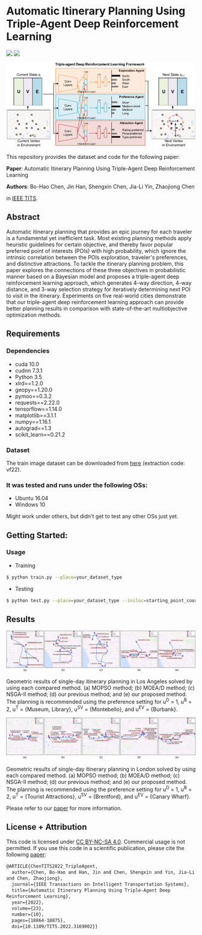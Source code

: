 # Automatic Itinerary Planning Using Triple-Agent Deep Reinforcement Learning

![](https://img.shields.io/badge/Tensorflow-1.14.0-yellow)
![](https://img.shields.io/badge/Cuda-10.0-blue)

![](figs/main_network.png)


This repository provides the dataset and code for the following paper:

**Paper**: Automatic Itinerary Planning Using Triple-Agent Deep Reinforcement Learning

**Authors**: Bo-Hao Chen, Jin Han, Shengxin Chen, Jia-Li Yin, Zhaojiong Chen

in [IEEE TITS](https://ieeexplore.ieee.org/document/9766177).


## Abstract
Automatic itinerary planning that provides an epic journey for each traveler is a fundamental yet inefficient task. Most existing planning methods apply heuristic guidelines for certain objective, and thereby favor popular preferred point of interests (POIs) with high probability, which ignore the intrinsic correlation between the POIs exploration, traveler's preferences, and distinctive attractions. To tackle the itinerary planning problem, this paper explores the connections of these three objectives in probabilistic manner based on a Bayesian model and proposes a triple-agent deep reinforcement learning approach, which generates 4-way direction, 4-way distance, and 3-way selection strategy for iteratively determining next POI to visit in the itinerary. Experiments on five real-world cities demonstrate that our triple-agent deep reinforcement learning approach can provide better planning results in comparison with state-of-the-art multiobjective optimization methods.

## Requirements

### Dependencies
* cuda 10.0
* cudnn 7.3.1
* Python 3.5
* xlrd==1.2.0
* geopy==1.20.0
* pymoo==0.3.2
* requests==2.22.0
* tensorflow==1.14.0
* matplotlib==3.1.1
* numpy==1.16.1
* autograd==1.3
* scikit_learn==0.21.2

### Dataset
The train image dataset can be downloaded from [here](https://pan.baidu.com/s/1pWibbJ9f5XpSFhwPR66A3g) (extraction code: vf22).

### It was tested and runs under the following OSs:
* Ubuntu 16.04
* Windows 10

Might work under others, but didn't get to test any other OSs just yet.

## Getting Started:
### Usage
* Training
```bash
$ python train.py --place=your_dataset_type
```
* Testing
```bash
$ python test.py --place=your_dataset_type --iniloc=starting_point_coordinates --endloc=terminal_point_coordinates --tottime=total_number_of_locations_traveled --Budgetlevel=your_budget_level --mytype=preferred_location_type
```

## Results
![](figs/LA.png)

Geometric results of single-day itinerary planning in Los Angeles solved by using each compared method. (a) MOPSO method; (b) MOEA/D method; (c) NSGA-II method; (d) our previous method; and (e) our proposed method. The planning is recommended using the preference setting for u<sup>D</sup> = 1, u<sup>B</sup> = 2,
u<sup>T</sup> = {Museum, Library}, u<sup>SV</sup> = {Montebello}, and u<sup>EV</sup> = {Burbank}.

![](figs/London.png)

Geometric results of single-day itinerary planning in London solved by using each compared method. (a) MOPSO method; (b) MOEA/D method; (c) NSGA-II method; (d) our previous method; and (e) our proposed method. The planning is recommended using the preference setting for u<sup>D</sup> = 1, u<sup>B</sup> = 2,
u<sup>T</sup> = {Tourist Attractions}, u<sup>SV</sup> = {Brentford}, and u<sup>EV</sup> = {Canary Wharf}.  

Please refer to our [paper](https://ieeexplore.ieee.org/document/9766177) for more information. 

## License + Attribution
This code is licensed under [CC BY-NC-SA 4.0](https://creativecommons.org/licenses/by-nc-sa/4.0/). Commercial usage is not permitted. If you use this code in a scientific publication, please cite the following [paper](https://ieeexplore.ieee.org/document/9766177):
```
@ARTICLE{ChenTITS2022_TripleAgent,
  author={Chen, Bo-Hao and Han, Jin and Chen, Shengxin and Yin, Jia-Li and Chen, Zhaojiong},  
  journal={IEEE Transactions on Intelligent Transportation Systems},   
  title={Automatic Itinerary Planning Using Triple-Agent Deep Reinforcement Learning},   
  year={2022},  
  volume={23},  
  number={10},  
  pages={18864-18875},  
  doi={10.1109/TITS.2022.3169002}}
```

